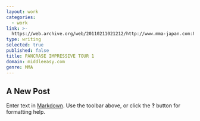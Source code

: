 ```yaml
---
layout: work
categories:
  - work
link: >-
  https://web.archive.org/web/20110211021212/http://www.mma-japan.com:80/index.php?option=com_content&view=article&id=368:pancrase-impressive-tour-1&catid=53:pancrase&Itemid=99
type: writing
selected: true
published: false
title: PANCRASE IMPRESSIVE TOUR 1
domain: middleeasy.com
genre: MMA
---
```

## A New Post

Enter text in [Markdown](http://daringfireball.net/projects/markdown/). Use the toolbar above, or click the **?** button for formatting help.
